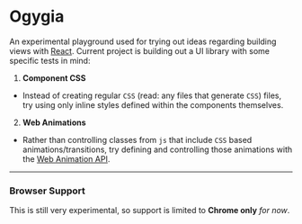 # Ogygia

An experimental playground used for trying out ideas regarding building views with [React](http://facebook.github.io/react/). Current project is building out a UI library with some specific tests in mind:

1. **Component CSS**
  - Instead of creating regular `CSS` (read: any files that generate `CSS`) files, try using only inline styles defined within the components themselves.
2. **Web Animations**
  - Rather than controlling classes from `js` that include `CSS` based animations/transitions, try defining and controlling those animations with the [Web Animation API](http://w3c.github.io/web-animations/).

---

### Browser Support

This is still very experimental, so support is limited to **Chrome only** *for now*.
